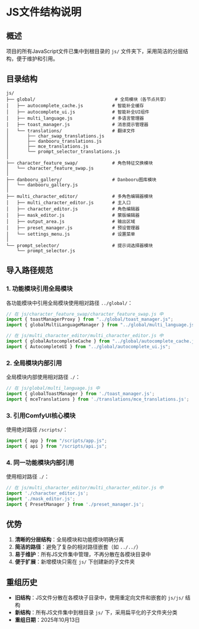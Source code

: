 # JS文件结构说明

## 概述

项目的所有JavaScript文件已集中到根目录的 `js/` 文件夹下，采用简洁的分层结构，便于维护和引用。

## 目录结构

```
js/
├── global/                              # 全局模块（各节点共享）
│   ├── autocomplete_cache.js           # 智能补全缓存
│   ├── autocomplete_ui.js              # 智能补全UI组件
│   ├── multi_language.js               # 多语言管理器
│   ├── toast_manager.js                # 消息提示管理器
│   └── translations/                   # 翻译文件
│       ├── char_swap_translations.js
│       ├── danbooru_translations.js
│       ├── mce_translations.js
│       └── prompt_selector_translations.js
│
├── character_feature_swap/             # 角色特征交换模块
│   └── character_feature_swap.js
│
├── danbooru_gallery/                   # Danbooru图库模块
│   └── danbooru_gallery.js
│
├── multi_character_editor/             # 多角色编辑器模块
│   ├── multi_character_editor.js       # 主入口
│   ├── character_editor.js             # 角色编辑器
│   ├── mask_editor.js                  # 蒙版编辑器
│   ├── output_area.js                  # 输出区域
│   ├── preset_manager.js               # 预设管理器
│   └── settings_menu.js                # 设置菜单
│
└── prompt_selector/                    # 提示词选择器模块
    └── prompt_selector.js
```

## 导入路径规范

### 1. 功能模块引用全局模块

各功能模块中引用全局模块使用相对路径 `../global/`：

```javascript
// 在 js/character_feature_swap/character_feature_swap.js 中
import { toastManagerProxy } from "../global/toast_manager.js";
import { globalMultiLanguageManager } from "../global/multi_language.js";

// 在 js/multi_character_editor/multi_character_editor.js 中
import { globalAutocompleteCache } from "../global/autocomplete_cache.js";
import { AutocompleteUI } from "../global/autocomplete_ui.js";
```

### 2. 全局模块内部引用

全局模块内部使用相对路径 `./`：

```javascript
// 在 js/global/multi_language.js 中
import { globalToastManager } from './toast_manager.js';
import { mceTranslations } from './translations/mce_translations.js';
```

### 3. 引用ComfyUI核心模块

使用绝对路径 `/scripts/`：

```javascript
import { app } from "/scripts/app.js";
import { api } from "/scripts/api.js";
```

### 4. 同一功能模块内部引用

使用相对路径 `./`：

```javascript
// 在 js/multi_character_editor/multi_character_editor.js 中
import './character_editor.js';
import './mask_editor.js';
import { PresetManager } from './preset_manager.js';
```

## 优势

1. **清晰的分层结构**：全局模块和功能模块明确分离
2. **简洁的路径**：避免了复杂的相对路径嵌套（如 `../../`）
3. **易于维护**：所有JS文件集中管理，不再分散在各模块目录中
4. **便于扩展**：新增模块只需在 `js/` 下创建新的子文件夹

## 重组历史

- **旧结构**：JS文件分散在各模块子目录中，使用重定向文件和嵌套的 `js/js/` 结构
- **新结构**：所有JS文件集中到根目录 `js/` 下，采用扁平化的子文件夹分类
- **重组日期**：2025年10月13日

